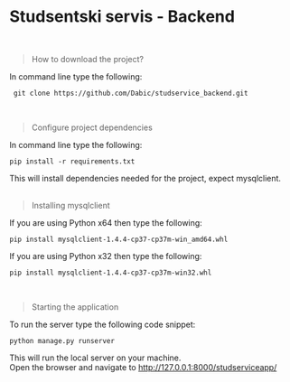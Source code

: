 # **Studsentski servis - Backend**
<br>

>How to download the project?

In command line type the following:
```
 git clone https://github.com/Dabic/studservice_backend.git
 ```
 <br>
 
>Configure project dependencies

In command line type the following:
```
pip install -r requirements.txt
```

This will install dependencies needed for the project, expect mysqlclient.
<br>
<br>
>Installing mysqlclient

If you are using Python x64 then type the following:
```
pip install mysqlclient-1.4.4-cp37-cp37m-win_amd64.whl
```

If you are using Python x32 then type the following:
```
pip install mysqlclient-1.4.4-cp37-cp37m-win32.whl
```
<br>

>Starting the application

To run the server type the following code snippet:
```
python manage.py runserver
```
This will run the local server on your machine.<br>
Open the browser and navigate to http://127.0.0.1:8000/studserviceapp/
